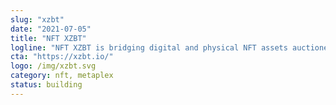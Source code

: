 ```yaml
---
slug: "xzbt"
date: "2021-07-05"
title: "NFT XZBT"
logline: "NFT XZBT is bridging digital and physical NFT assets auctioned live through the Metaplex protocol."
cta: "https://xzbt.io/"
logo: /img/xzbt.svg
category: nft, metaplex
status: building
---
```

